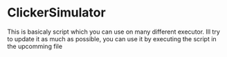 # ClickerSimulator
This is basicaly script which you can use on many different executor. Ill try to update it as much as possible, you can use it by executing the script in the upcomming file
